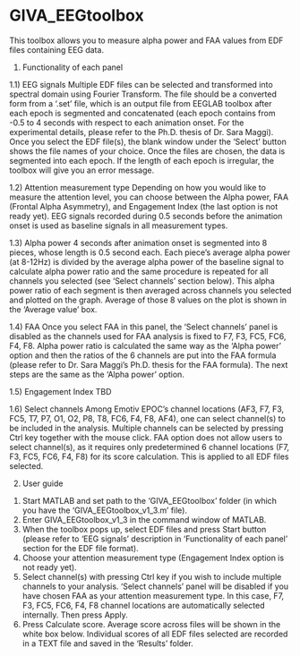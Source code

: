 # GIVA_EEGtoolbox
This toolbox allows you to measure alpha power and FAA values from EDF files containing EEG data.

1) Functionality of each panel

1.1) EEG signals
Multiple EDF files can be selected and transformed into spectral domain using Fourier Transform. The file should be a converted form from a ‘.set’ file, which is an output file from EEGLAB toolbox after each epoch is segmented and concatenated (each epoch contains from -0.5 to 4 seconds with respect to each animation onset. For the experimental details, please refer to the Ph.D. thesis of Dr. Sara Maggi). Once you select the EDF file(s), the blank window under the ‘Select’ button shows the file names of your choice. Once the files are chosen, the data is segmented into each epoch. If the length of each epoch is irregular, the toolbox will give you an error message.

1.2) Attention measurement type
Depending on how you would like to measure the attention level, you can choose between the Alpha power, FAA (Frontal Alpha Asymmetry), and Engagement Index (the last option is not ready yet). EEG signals recorded during 0.5 seconds before the animation onset is used as baseline signals in all measurement types.

1.3) Alpha power
4 seconds after animation onset is segmented into 8 pieces, whose length is 0.5 second each. Each piece’s average alpha power (at 8-12Hz) is divided by the average alpha power of the baseline signal to calculate alpha power ratio and the same procedure is repeated for all channels you selected (see ‘Select channels’ section below). This alpha power ratio of each segment is then averaged across channels you selected and plotted on the graph. Average of those 8 values on the plot is shown in the ‘Average value’ box.

1.4) FAA
Once you select FAA in this panel, the ‘Select channels’ panel is disabled as the channels used for FAA analysis is fixed to F7, F3, FC5, FC6, F4, F8. Alpha power ratio is calculated the same way as the ‘Alpha power’ option and then the ratios of the 6 channels are put into the FAA formula (please refer to Dr. Sara Maggi’s Ph.D. thesis for the FAA formula). The next steps are the same as the ‘Alpha power’ option. 

1.5) Engagement Index
TBD

1.6) Select channels
Among Emotiv EPOC’s channel locations (AF3, F7, F3, FC5, T7, P7, O1, O2, P8, T8, FC6, F4, F8, AF4), one can select channel(s) to be included in the analysis. Multiple channels can be selected by pressing Ctrl key together with the mouse click. FAA option does not allow users to select channel(s), as it requires only predetermined 6 channel locations (F7, F3, FC5, FC6, F4, F8) for its score calculation. This is applied to all EDF files selected. 

2) User guide
1.	Start MATLAB and set path to the ‘GIVA_EEGtoolbox’ folder (in which you have the ‘GIVA_EEGtoolbox_v1_3.m’ file). 
2.	Enter GIVA_EEGtoolbox_v1_3 in the command window of MATLAB.
3.	When the toolbox pops up, select EDF files and press Start button (please refer to ‘EEG signals’ description in ‘Functionality of each panel’ section for the EDF file format).
4.	Choose your attention measurement type (Engagement Index option is not ready yet).
5.	Select channel(s) with pressing Ctrl key if you wish to include multiple channels to your analysis. ‘Select channels’ panel will be disabled if you have chosen FAA as your attention measurement type. In this case, F7, F3, FC5, FC6, F4, F8 channel locations are automatically selected internally. Then press Apply.
6.	Press Calculate score. Average score across files will be shown in the white box below. Individual scores of all EDF files selected are recorded in a TEXT file and saved in the ‘Results’ folder.
